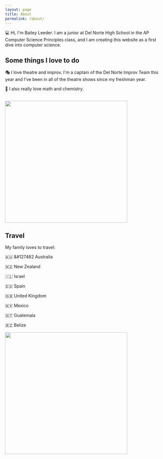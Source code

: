 ```yaml
---
layout: page
title: About
permalink: /about/
---
```


💻 Hi, I'm Bailey Leeder. I am a junior at Del Norte High School in the AP Computer Science Principles class, and I am creating this website as a first dive into computer science.

<h2>Some things I love to do</h2>


🎭  I love theatre and improv. I'm a captain of the Del Norte Improv Team this year and I've been in all of the theatre shows since my freshman year. 

🧪 I also really love math and chemistry.

<br>

<img src="/Bailey-GitHub-Playground//images/me.jpg" height="400"> 


<h2>Travel</h2>

My family loves to travel:

🇦🇺 &#127462 Australia

🇳🇿 New Zealand 

🇮🇱 Israel

🇪🇸 Spain

🇬🇧 United Kingdom

🇲🇽 Mexico

🇬🇹 Guatemala

🇧🇿 Belize

<img src="/Bailey-GitHub-Playground//images/new_zealand.jpg" height="400"> 